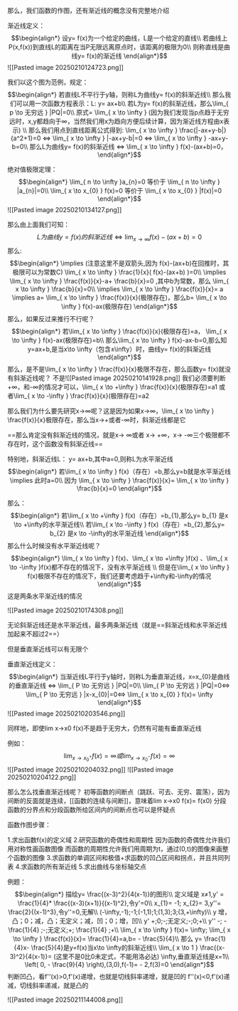 那么，我们函数的作图，还有渐近线的概念没有完整地介绍

渐近线定义：
$$\begin{align*}
设y= f(x)为一个给定的曲线，L是一个给定的直线\\
若曲线上P(x,f(x))到直线L的距离在当P无限远离原点时，该距离的极限为0\\
则称直线是曲线y= f(x)的渐近线
\end{align*}$$
![[Pasted image 20250210124723.png]]

我们以这个图为范例，规定：
$$\begin{align*}
若直线L不平行于y轴，则称L为曲线y= f(x)的斜渐近线\\
那么我们可以用一次函数方程表示：L: y= ax+b\\
若L为y= f(x)的斜渐近线，那么\lim_{ p \to 无穷远 } |PQ|=0\\
原式= \lim_{ x \to \infty } (因为我们发现当p点趋于无穷远时，x,y都趋向于∞，当然我们用x为趋向方便后续计算，因为渐近线方程由x表示) \\
那么我们用点到直线距离公式得到: \lim_{ x \to \infty } \frac{|-ax+y-b|}{a^2+1}=0 ⇔ \lim_{ x \to \infty } |-ax+y-b|=0 ⇔ \lim_{ x \to \infty } -ax+y-b=0\\
那么L为曲线y= f(x)的斜渐近线 ⇔ \lim_{ x \to \infty } f(x)-(ax+b)=0，
\end{align*}$$

绝对值极限定理：
$$\begin{align*}
\lim_{ n \to \infty }a_{n}=0 等价于 \lim_{ n \to \infty }  |a_{n}|=0\\
\lim_{ x \to x_{0} } f(x)=0 等价于 \lim_{ x \to x_{0} } |f(x)|=0  
\end{align*}$$
![[Pasted image 20250210134127.png]]

那么由上面我们可知：
$$L为曲线y= f(x)的斜渐近线 ⇔ \lim_{ x \to \infty } f(x)-(ax+b)=0$$
那么:
$$\begin{align*}
\implies (注意这里不是双箭头,因为 f(x)-(ax+b)在回推时，其极限可以为常数C) \lim_{ x \to \infty } \frac{1}{x}( f(x)-(ax+b) )=0\\
\implies \lim_{ x \to \infty } \frac{f(x)}{x}-a+ \frac{b}{x}=0 ,其中b为常数，那么 \lim_{ x \to \infty } \frac{b}{x}=0\\
\implies \lim_{ x \to \infty } \frac{f(x)}{x}= a \implies a= \lim_{ x \to \infty } \frac{f(x)}{x}(极限存在)，那么b= \lim_{ x \to \infty }  f(x)-ax(极限存在)
\end{align*}$$
那么，如果反过来推行不行呢？
$$\begin{align*}
若\lim_{ x \to \infty } \frac{f(x)}{x}(极限存在)=a， \lim_{ x \to \infty }  f(x)-ax(极限存在)=b\\
那么\lim_{ x \to \infty }  f(x)-ax-b=0,那么知y=ax+b,是当x\to \infty（包含±\infty）时，曲线y= f(x)的斜渐近线
\end{align*}$$
那么，是不是\lim_{ x \to \infty } \frac{f(x)}{x}极限不存在，那么函数y= f(x)就没有斜渐近线呢？
不是![[Pasted image 20250210141928.png]]
我们必须要判断+∞，和-∞的情况才可以，\lim_{ x \to +\infty } \frac{f(x)}{x}(极限存在)=a1
或者\lim_{ x \to -\infty } \frac{f(x)}{x}(极限存在)=a2

那么我们为什么要先研究x->∞呢？这是因为如果x->∞，\lim_{ x \to \infty } \frac{f(x)}{x}极限存在，那么当x->+或者-∞时，斜渐近线都是它

==那么肯定没有斜渐近线的情况，就是x->  ∞或者 x-> +∞，x-> -∞三个极限都不存在时，这个函数没有斜渐近线==

特别地，斜渐近线L： y= ax+b,其中a=0,则称L为水平渐近线
$$\begin{align*}
若\lim_{ x \to \infty } f(x)（存在）=b,那么y=b就是水平渐近线 \implies 此时a=0\\
因为 \lim_{ x \to \infty } \frac{f(x)}{x}= \lim_{ x \to \infty }  \frac{b}{x}=0
\end{align*}$$

那么：
$$\begin{align*}
若\lim_{ x \to +\infty } f(x)（存在）=b_{1},那么y= b_{1} 是x \to +\infty的水平渐近线\\
若\lim_{ x \to -\infty } f(x)（存在）=b_{2},那么y= b_{2} 是x \to -\infty的水平渐近线
\end{align*}$$
那么什么时候没有水平渐近线呢？
$$\begin{align*}
\lim_{ x \to \infty } f(x)、\lim_{ x \to +\infty }f(x) 、\lim_{ x \to -\infty }f(x)都不存在的情况下，没有水平渐近线 \\
但是在\lim_{ x \to \infty } f(x)极限不存在的情况下，我们还要考虑趋于+\infty和-\infty的情况
\end{align*}$$
这是两条水平渐近线的情况

![[Pasted image 20250210174308.png]]

无论斜渐近线还是水平渐近线，最多两条渐近线（就是==斜渐近线和水平渐近线加起来不超过2==）

但是垂直渐近线可以有无限个

垂直渐近线定义：
$$\begin{align*}
当渐近线L平行于y轴时，则称L为垂直渐近线，x=x_{0}是曲线的垂直渐近线 ⇔ \lim_{ P \to 无穷远 } |PQ|=0\\
 \lim_{ P \to 无穷远 } |PQ|=0⇔ \lim_{ P \to 无穷远 } |x-x_{0}|=0⇔ \lim_{ x \to x_{0} } f(x)= \infty 
\end{align*}$$
![[Pasted image 20250210203546.png]]

同样地，即使lim x->x0 f(x)不是趋于无穷大，仍然有可能有垂直渐近线

例如：$$\lim_{ x \to x_{0}^+ }f(x)= \infty 或 \lim_{ x \to x_{0}^- }f(x)= \infty $$![[Pasted image 20250210204032.png]]
![[Pasted image 20250210204122.png]]

那么怎么找垂直渐近线呢？
初等函数的间断点（跳跃、可去、无穷、震荡），因为间断的反面就是连续，[[函数的连续与间断]]，意味着lim x->x0 f(x)= f(x0)
分段函数的分界点和分段函数所给区间内的间断点也可以是怀疑点

函数作图步骤：

1.求出函数f(x)的定义域
2.研究函数的奇偶性和周期性
	因为函数的奇偶性允许我们用对称性画函数图像
	而函数的周期性允许我们用周期为t，通过(0,t)的图像来画整个函数的图像
3.求函数的单调区间和极值+求函数的凹凸区间和拐点，并且共同列表
4.求函数的所有渐近线
5.求出曲线与坐标轴交点

例题：
$$\begin{align*}
描绘y= \frac{(x-3)^2}{4(x-1)}的图形\\
定义域是 x≠1,y' =  \frac{1}{4}* \frac{(x-3)(x+1)}{(x-1)^2},令y'=0\\
x_{1}= -1; x_{2}= 3,y''= \frac{2}{(x-1)^3},令y''=0,无解\\
  (-\infty,-1);-1;(-1,1);1;(1,3);3;(3,+\infty)\\
y 增，凸；0；减，凸；无定义；减，凹；0；增，凹\\
y' +;0;-;无定义;-;0;+\\
y'' -; - \frac{1}{4} ;-;无定义;+; \frac{1}{4} ;+\\
\lim_{ x \to \infty } f(x)= \infty; \lim_{ x \to \infty } \frac{f(x)}{x}= \frac{1}{4}=a,b= - \frac{5}{4}\\
那么 y= \frac{1}{4}x- \frac{5}{4}是y=f(x)当x\to \infty的斜渐近线\\
\lim_{ x \to 1 } \frac{(x-3)^2}{4(x-1)}=  (这里不是0比0未定式，不能用洛必达) \infty,垂直渐近线是x=1\\
\left( 0, - \frac{9}{4}  \right),(3,0),f(-1)= - 2,f(3)=0
\end{align*}$$
判断凹凸，看f''(x)>0,f'(x)递增，也就是切线斜率递增，就是凹的
f''(x)<0,f'(x)递减，切线斜率递减，就是凸的

![[Pasted image 20250211144008.png]]